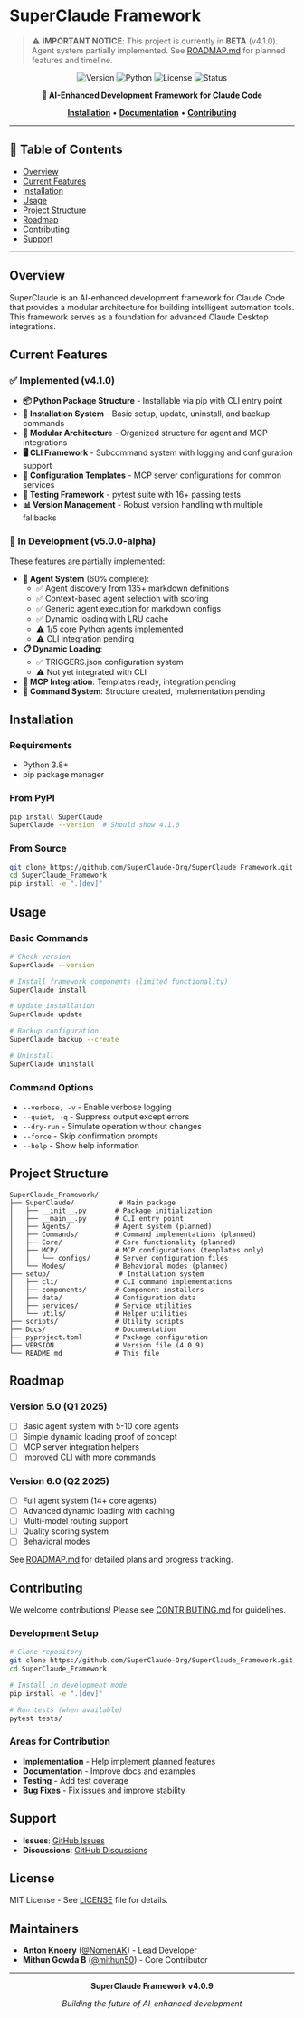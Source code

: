 # SuperClaude Framework

> ⚠️ **IMPORTANT NOTICE**: This project is currently in **BETA** (v4.1.0). Agent system partially implemented. See [ROADMAP.md](ROADMAP.md) for planned features and timeline.

<div align="center">

![Version](https://img.shields.io/badge/version-4.1.0-blue)
![Python](https://img.shields.io/badge/python-3.8%2B-green)
![License](https://img.shields.io/badge/license-MIT-purple)
![Status](https://img.shields.io/badge/status-beta-yellow)

**🚀 AI-Enhanced Development Framework for Claude Code**

**[Installation](#installation)** • **[Documentation](Docs/)** • **[Contributing](#contributing)**

</div>

---

## 📑 Table of Contents

- [Overview](#overview)
- [Current Features](#current-features)
- [Installation](#installation)
- [Usage](#usage)
- [Project Structure](#project-structure)
- [Roadmap](#roadmap)
- [Contributing](#contributing)
- [Support](#support)

---

## Overview

SuperClaude is an AI-enhanced development framework for Claude Code that provides a modular architecture for building intelligent automation tools. This framework serves as a foundation for advanced Claude Desktop integrations.

## Current Features

### ✅ Implemented (v4.1.0)

- **📦 Python Package Structure** - Installable via pip with CLI entry point
- **🔧 Installation System** - Basic setup, update, uninstall, and backup commands
- **📁 Modular Architecture** - Organized structure for agent and MCP integrations
- **🖥️ CLI Framework** - Subcommand system with logging and configuration support
- **📝 Configuration Templates** - MCP server configurations for common services
- **🧪 Testing Framework** - pytest suite with 16+ passing tests
- **📊 Version Management** - Robust version handling with multiple fallbacks

### 🚧 In Development (v5.0.0-alpha)

These features are partially implemented:

- **🤖 Agent System** (60% complete):
  - ✅ Agent discovery from 135+ markdown definitions
  - ✅ Context-based agent selection with scoring
  - ✅ Generic agent execution for markdown configs
  - ✅ Dynamic loading with LRU cache
  - ⚠️ 1/5 core Python agents implemented
  - ⚠️ CLI integration pending
- **📋 Dynamic Loading**:
  - ✅ TRIGGERS.json configuration system
  - ⚠️ Not yet integrated with CLI
- **🔌 MCP Integration**: Templates ready, integration pending
- **📝 Command System**: Structure created, implementation pending

## Installation

### Requirements

- Python 3.8+
- pip package manager

### From PyPI

```bash
pip install SuperClaude
SuperClaude --version  # Should show 4.1.0
```

### From Source

```bash
git clone https://github.com/SuperClaude-Org/SuperClaude_Framework.git
cd SuperClaude_Framework
pip install -e ".[dev]"
```

## Usage

### Basic Commands

```bash
# Check version
SuperClaude --version

# Install framework components (limited functionality)
SuperClaude install

# Update installation
SuperClaude update

# Backup configuration
SuperClaude backup --create

# Uninstall
SuperClaude uninstall
```

### Command Options

- `--verbose, -v` - Enable verbose logging
- `--quiet, -q` - Suppress output except errors
- `--dry-run` - Simulate operation without changes
- `--force` - Skip confirmation prompts
- `--help` - Show help information

## Project Structure

```
SuperClaude_Framework/
├── SuperClaude/           # Main package
│   ├── __init__.py       # Package initialization
│   ├── __main__.py       # CLI entry point
│   ├── Agents/           # Agent system (planned)
│   ├── Commands/         # Command implementations (planned)
│   ├── Core/             # Core functionality (planned)
│   ├── MCP/              # MCP configurations (templates only)
│   │   └── configs/      # Server configuration files
│   └── Modes/            # Behavioral modes (planned)
├── setup/                 # Installation system
│   ├── cli/              # CLI command implementations
│   ├── components/       # Component installers
│   ├── data/             # Configuration data
│   ├── services/         # Service utilities
│   └── utils/            # Helper utilities
├── scripts/              # Utility scripts
├── Docs/                 # Documentation
├── pyproject.toml        # Package configuration
├── VERSION               # Version file (4.0.9)
└── README.md             # This file
```

## Roadmap

### Version 5.0 (Q1 2025)
- [ ] Basic agent system with 5-10 core agents
- [ ] Simple dynamic loading proof of concept
- [ ] MCP server integration helpers
- [ ] Improved CLI with more commands

### Version 6.0 (Q2 2025)
- [ ] Full agent system (14+ core agents)
- [ ] Advanced dynamic loading with caching
- [ ] Multi-model routing support
- [ ] Quality scoring system
- [ ] Behavioral modes

See [ROADMAP.md](ROADMAP.md) for detailed plans and progress tracking.

## Contributing

We welcome contributions! Please see [CONTRIBUTING.md](CONTRIBUTING.md) for guidelines.

### Development Setup

```bash
# Clone repository
git clone https://github.com/SuperClaude-Org/SuperClaude_Framework.git
cd SuperClaude_Framework

# Install in development mode
pip install -e ".[dev]"

# Run tests (when available)
pytest tests/
```

### Areas for Contribution

- **Implementation** - Help implement planned features
- **Documentation** - Improve docs and examples
- **Testing** - Add test coverage
- **Bug Fixes** - Fix issues and improve stability

## Support

- **Issues**: [GitHub Issues](https://github.com/SuperClaude-Org/SuperClaude_Framework/issues)
- **Discussions**: [GitHub Discussions](https://github.com/SuperClaude-Org/SuperClaude_Framework/discussions)

## License

MIT License - See [LICENSE](LICENSE) file for details.

## Maintainers

- **Anton Knoery** ([@NomenAK](https://github.com/NomenAK)) - Lead Developer
- **Mithun Gowda B** ([@mithun50](https://github.com/mithun50)) - Core Contributor

---

<div align="center">

**SuperClaude Framework v4.0.9**

*Building the future of AI-enhanced development*

</div>